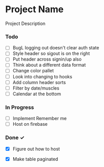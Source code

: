 # Project Name

Project Description

### Todo

- [ ] BugL logging out doesn't clear auth state  
- [ ] Style header so sigout is on the right  
- [ ] Put header across signin/up also  
- [ ] Think about a different data format  
- [ ] Change color pallet  
- [ ] Look into changing to hooks  
- [ ] Add column header sorts  
- [ ] Filter by date/muscles  
- [ ] Calendar at the bottom  

### In Progress

- [ ] Implement Remember me  
- [ ] Host on firebase  

### Done ✓

- [x] Figure out how to host  
- [x] Make table paginated  

